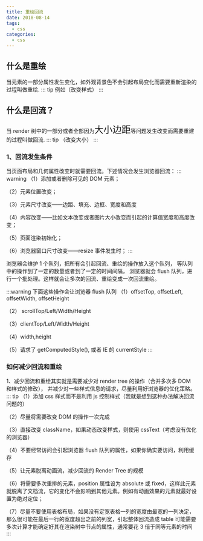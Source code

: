 ```yaml
---
title: 重绘回流
date: 2018-08-14
tags:
  - css
categories:
  - css
---
```


## 什么是重绘

当元素的一部分属性发生变化，如外观背景色不会引起布局变化而需要重新渲染的过程叫做重绘.
::: tip
例如（改变样式）
:::

## 什么是回流？

当 render 树中的一部分或者全部因为<font face="微软雅黑" size="5">大小边距</font>等问题发生改变而需要重建的过程叫做回流.
::: tip
（改变大小）
:::

### 1、回流发生条件

当页面布局和几何属性改变时就需要回流。下述情况会发生浏览器回流：
::: warning
（1）添加或者删除可见的 DOM 元素；

（2）元素位置改变；

（3）元素尺寸改变——边距、填充、边框、宽度和高度

（4）内容改变——比如文本改变或者图片大小改变而引起的计算值宽度和高度改变；

（5）页面渲染初始化；

（6）浏览器窗口尺寸改变——resize 事件发生时；
:::

浏览器会维护 1 个队列，把所有会引起回流、重绘的操作放入这个队列，
等队列中的操作到了一定的数量或者到了一定的时间间隔，
浏览器就会 flush 队列，进行一个批处理。这样就会让多次的回流、重绘变成一次回流重绘。

:::warning
下面这些操作会让浏览器 flush 队列
（1）offsetTop, offsetLeft, offsetWidth, offsetHeight

（2） scrollTop/Left/Width/Height

（3）clientTop/Left/Width/Height

（4）width,height

（5）请求了 getComputedStyle(), 或者 IE 的 currentStyle
:::

### 如何减少回流和重绘

1、减少回流和重绘其实就是需要减少对 render tree 的操作（合并多次多 DOM 和样式的修改），
并减少对一些样式信息的请求，尽量利用好浏览器的优化策略。
::: tip
（1）添加 css 样式而不是利用 js 控制样式（我就是想到这种办法解决回流问题的）

（2）尽量将需要改变 DOM 的操作一次完成

（3）直接改变 className，如果动态改变样式，则使用 cssText（考虑没有优化的浏览器）

（4）不要经常访问会引起浏览器 flush 队列的属性，如果你确实要访问，利用缓存

（5）让元素脱离动画流，减少回流的 Render Tree 的规模

（6）将需要多次重排的元素，position 属性设为 absolute 或 fixed，这样此元素就脱离了文档流，它的变化不会影响到其他元素。例如有动画效果的元素就最好设置为绝对定位；

（7）尽量不要使用表格布局，如果没有定宽表格一列的宽度由最宽的一列决定，那么很可能在最后一行的宽度超出之前的列宽，引起整体回流造成 table 可能需要多次计算才能确定好其在渲染树中节点的属性，通常要花 3 倍于同等元素的时间
:::
